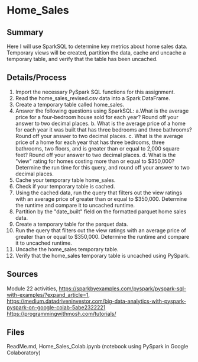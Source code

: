 # Home_Sales

## Summary

Here I will use SparkSQL to determine key metrics about home sales data. Temporary views will be created, partition the data, cache and uncache a temporary table, and verify that the table has been uncached.

## Details/Process

1. Import the necessary PySpark SQL functions for this assignment.
3. Read the home_sales_revised.csv data into a Spark DataFrame.
4. Create a temporary table called home_sales.
5. Answer the following questions using SparkSQL:
    a.What is the average price for a four-bedroom house sold for each year? Round off your answer to two decimal places.
    b. What is the average price of a home for each year it was built that has three bedrooms and three bathrooms? Round off your answer to two decimal places.
    c. What is the average price of a home for each year that has three bedrooms, three bathrooms, two floors, and is greater than or equal to 2,000 square feet? Round off your answer to two decimal places.
    d. What is the "view" rating for homes costing more than or equal to $350,000? Determine the run time for this query, and round off your answer to two decimal places.
6. Cache your temporary table home_sales.
7. Check if your temporary table is cached.
8. Using the cached data, run the query that filters out the view ratings with an average price of greater than or equal to $350,000. Determine the runtime and compare it to uncached runtime.
9. Partition by the "date_built" field on the formatted parquet home sales data.
10. Create a temporary table for the parquet data.
11. Run the query that filters out the view ratings with an average price of greater than or equal to $350,000. Determine the runtime and compare it to uncached runtime.
12. Uncache the home_sales temporary table.
13. Verify that the home_sales temporary table is uncached using PySpark.

## Sources
Module 22 activities, 
https://sparkbyexamples.com/pyspark/pyspark-sql-with-examples/?expand_article=1, 
https://medium.datadriveninvestor.com/big-data-analytics-with-pyspark-pyspark-on-google-colab-5abe2322221
https://programmingwithmosh.com/tutorials/

## Files
ReadMe.md, Home_Sales_Colab.ipynb (notebook using PySpark in Google Colaboratory)
